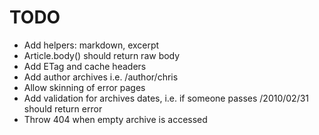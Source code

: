 # TODO

- Add helpers: markdown, excerpt
- Article.body() should return raw body
- Add ETag and cache headers
- Add author archives i.e. /author/chris
- Allow skinning of error pages
- Add validation for archives dates, i.e. if someone passes /2010/02/31 should return error
- Throw 404 when empty archive is accessed
